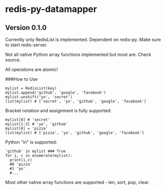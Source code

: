 redis-py-datamapper
===================

Version 0.1.0
--------------
Currently only RedisList is implemented. Dependent on redis-py. Make sure to start redis-server.

Not all native Python array functions implemented but most are. Check source.

All operations are atomic!

###How to Use
    
    mylist = RedisList(key)
    mylist.append('github', 'google', 'facebook')
    mylist.unshift('yo', 'secret')
    list(mylist) # ['secret', 'yo', 'github', 'google', 'facebook']
    
Bracket notation and assignment is fully supported:

    mylist[0] # 'secret'
    mylist[1:3] # 'yo', 'github'
    mylist[0] = 'pizza'
    list(mylist) # ['pizza', 'yo', 'github', 'google', 'facebook']

Python "in" is supported:

    'github' in mylist ### True
    for i, c in enumerate(mylist):
      print(i,c) 
      #0 'pizza'
      #1 'yo' 
      #...

Most other native array functions are supported - len, sort, pop, clear.

